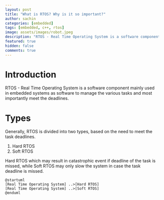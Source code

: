 ```yaml
---
layout: post
title: "What is RTOS? Why is it so important?"
author: sachin
categories: [embedded]
tags: [embedded, c++, rtos]
image: assets/images/robot.jpeg
description: "RTOS - Real Time Operating System is a software component mainly used in embedded systems as software to manage the various tasks and most importantly meet the deadlines."
featured: true
hidden: false
comments: true
---
```


# Introduction

RTOS - Real Time Operating System is a software component mainly used in embedded systems as software to manage the various tasks and most importantly meet the deadlines.

# Types
Generally, RTOS is divided into two types, based on the need to meet the task deadlines.
1. Hard RTOS
2. Soft RTOS

Hard RTOS which may result in catastrophic event if deadline of the task is missed, while Soft RTOS may only slow the system in case the task deadline is missed.

```plantuml
@startuml
[Real Time Operating System] ..>[Hard RTOS]
[Real Time Operating System] ..>[Soft RTOS]
@enduml
```